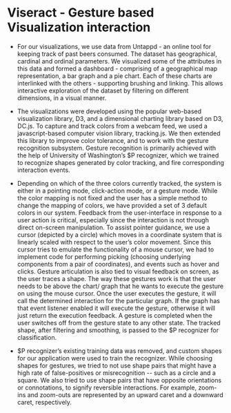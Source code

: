 # Viseract -  Gesture based Visualization interaction

* For our visualizations, we use data from Untappd - an online tool for keeping track of past beers consumed. The dataset has geographical, cardinal and ordinal parameters. We visualized some of the attributes in this data and formed a dashboard - comprising of a geographical map representation, a bar graph and a pie chart. Each of these charts are interlinked with the others - supporting brushing and linking. This allows interactive exploration of the dataset by filtering on different dimensions, in a visual manner.

* The visualizations were developed using the popular web-based visualization library, D3, and a dimensional charting library based on D3, DC.js. To capture and track colors from a webcam feed, we used a javascript-based computer vision library, tracking.js. We then extended this library to improve color tolerance, and to work with the gesture recognition subsystem. Gesture recognition is primarily achieved with the help of University of Washington’s $P recognizer, which we trained to recognize shapes generated by color tracking, and fire corresponding interaction events. 

* Depending on which of the three colors currently tracked, the system is either in a pointing mode, click-action mode, or a gesture mode. While the color mapping is not fixed and the user has a simple method to change the mapping of colors, we have provided a set of 3 default colors in our system. Feedback from the user-interface in response to a user action is critical, especially since the interaction is not through direct on-screen manipulation. To assist pointer guidance, we use a cursor (depicted by a circle) which moves in a coordinate system that is linearly scaled with respect to the user’s color movement. Since this cursor tries to emulate the functionality of a mouse cursor, we had to implement code for performing picking (choosing underlying components from a pair of coordinates), and events such as hover and clicks. Gesture articulation is also tied to visual feedback on screen, as the user traces a shape. The way these gestures work is that the user needs to be above the chart/ graph that he wants to execute the gesture on using the mouse cursor. Once the user executes the gesture, it will call the determined interaction for the particular graph. If the graph has that event listener enabled it will execute the gesture, otherwise it will just return the execution feedback. A gesture is completed when the user switches off from the gesture state to any other state. The tracked shape, after filtering and smoothing, is passed to the $P recognizer for classification.

* $P recognizer’s existing training data was removed, and custom shapes for our application were used to train the recognizer. While choosing shapes for gestures, we tried to not use shape pairs that might have a high rate of false-positives or misrecognition -- such as a circle and a square.  We also tried to use shape pairs that have opposite orientations or connotations, to signify reversible interactions. For example, zoom-ins and zoom-outs are represented by an upward caret and a downward caret, respectively. 
